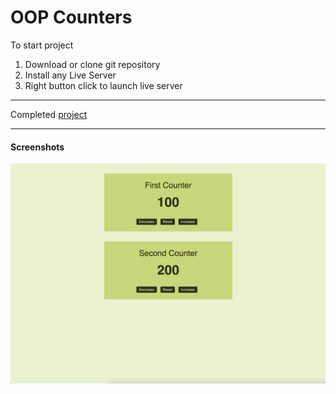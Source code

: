 # OOP Counters

To start project

1. Download or clone git repository
2. Install any Live Server
3. Right button click to launch live server

---

Completed [project](https://malinsp.github.io/oopcounter.github.io/)

---

#### Screenshots

![image](./screenshot.png)
